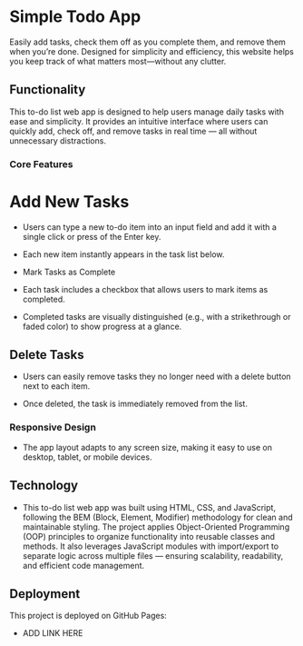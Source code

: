 # Simple Todo App

Easily add tasks, check them off as you complete them, and remove them when you’re done. Designed for simplicity and efficiency, this website helps you keep track of what matters most—without any clutter.

## Functionality

This to-do list web app is designed to help users manage daily tasks with ease and simplicity. It provides an intuitive interface where users can quickly add, check off, and remove tasks in real time — all without unnecessary distractions.

### Core Features

# Add New Tasks

- Users can type a new to-do item into an input field and add it with a single click or press of the Enter key.

- Each new item instantly appears in the task list below.

- Mark Tasks as Complete

- Each task includes a checkbox that allows users to mark items as completed.

- Completed tasks are visually distinguished (e.g., with a strikethrough or faded color) to show progress at a glance.

## Delete Tasks

- Users can easily remove tasks they no longer need with a delete button next to each item.

- Once deleted, the task is immediately removed from the list.

### Responsive Design

- The app layout adapts to any screen size, making it easy to use on desktop, tablet, or mobile devices.

## Technology

- This to-do list web app was built using HTML, CSS, and JavaScript, following the BEM (Block, Element, Modifier) methodology for clean and maintainable styling. The project applies Object-Oriented Programming (OOP) principles to organize functionality into reusable classes and methods. It also leverages JavaScript modules with import/export to separate logic across multiple files — ensuring scalability, readability, and efficient code management.

## Deployment

This project is deployed on GitHub Pages:

- ADD LINK HERE
